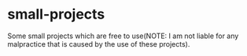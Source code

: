 # small-projects
 Some small projects which are free to use(NOTE: I am not liable for any malpractice that is caused by the use of these projects).
